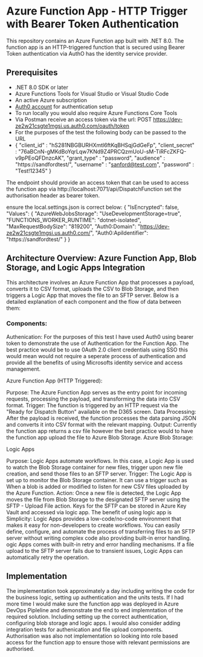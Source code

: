 # Azure Function App - HTTP Trigger with Bearer Token Authentication

This repository contains an Azure Function app built with .NET 8.0. The function app is an HTTP-triggered function that is secured using Bearer Token authentication via AuthO has the identity service provider.

## Prerequisites

- .NET 8.0 SDK or later
- Azure Functions Tools for Visual Studio or Visual Studio Code
- An active Azure subscription
- [Auth0 account](https://auth0.com/) for authentication setup
- To run locally you would also require Azure Functions Core Tools
- Via Postman receive an access token via the url: POST https://dev-ze2w21csgte1mgsi.us.auth0.com/oauth/token
- For the purposes of the test the following body can be passed to the URL
- {
    "client_id" : "hS281NBGBURHXmtl6ftKqBHSqjGdGeFp",
    "client_secret" : "76aBCnN-gMKdBoYqrLqw7KNd9Z4PRCQzmUoU-sM-TiRFcZKFQ-v9pPEoQFDnzcAK",
    "grant_type" : "password",
    "audience" : "https://sandfordtest/",
    "username" : "sanford@test.com",
    "password" : "Test!12345"
}

The endpoint should provide an access token that can be used to access the function app via http://localhost:7071/api/DispatchFunction
set the authorisation header as bearer token.

ensure the local.settings.json is correct below:
{
    "IsEncrypted": false,
  "Values": {
    "AzureWebJobsStorage": "UseDevelopmentStorage=true",
    "FUNCTIONS_WORKER_RUNTIME": "dotnet-isolated",
    "MaxRequestBodySize": "819200",
    "Auth0:Domain": "https://dev-ze2w21csgte1mgsi.us.auth0.com/",
    "Auth0:ApiIdentifier": "https://sandfordtest/"
  }
}

## Architecture Overview: Azure Function App, Blob Storage, and Logic Apps Integration
This architecture involves an Azure Function App that processes a payload, converts it to CSV format, uploads the CSV to Blob Storage, and then triggers a 
Logic App that moves the file to an SFTP server. 
Below is a detailed explanation of each component and the flow of data between them:

### Components:

Authenication:
For the purposes of this test I have used Auth0 using bearer token to demonstrate the use of Authentication for the Function App. The best practice would be to use
0Auth 2.0 client credentials using SSO this would mean would not require a seperate process of authentication and provide all the benefits of using Microsofts
identity service and access management.

Azure Function App (HTTP Triggered):

Purpose: The Azure Function App serves as the entry point for incoming requests, processing the payload, and transforming the data into CSV format.
Trigger: The function is triggered by an HTTP request via the "Ready for Dispatch Button" available on the D365 screen.
Data Processing: After the payload is received, the function processes the data parsing JSON and converts it into CSV format with the relevant mapping.
Output: Currently the function app returns a csv file however the best practice would to have the function app upload the file to Azure Blob Storage.
Azure Blob Storage:

Logic Apps

Purpose: Logic Apps automate workflows. In this case, a Logic App is used to watch the Blob Storage container for new files, trigger upon new file creation, and send those files to an SFTP server.
Trigger: The Logic App is set up to monitor the Blob Storage container. It can use a trigger such as When a blob is added or modified to listen for new CSV files uploaded by the Azure Function.
Action: Once a new file is detected, the Logic App moves the file from Blob Storage to the designated SFTP server using the SFTP - Upload File action. 
Keys for the SFTP can be stored in Azure Key Vault and accessed via logic app. 
The benefit of using logic app is Simplicity: Logic Apps provides a low-code/no-code environment that makes it easy for non-developers to create workflows. 
You can easily define, configure, and automate the process of transferring files to an SFTP server without writing complex code also 
providing built-in error handling. ogic Apps comes with built-in retry and error handling mechanisms. If a file upload to the SFTP server fails due to transient issues, Logic Apps can automatically retry the operation. 

## Implementation

The implementation took approximately a day including writing the code for the business logic, setting up authentication and the units tests. 
If I had more time I would make sure the function app was deployed in Azure DevOps Pipleline and demonstrate the end to end implemntation of the required solution. 
Including setting up the correct authentication, configuring blob storage and logic apps. I would also consider adding integration tests for authenication and file upload components.
Authorisation was also not implementation so looking into role based access for the function app to ensure those with relevant permissions are authorised.